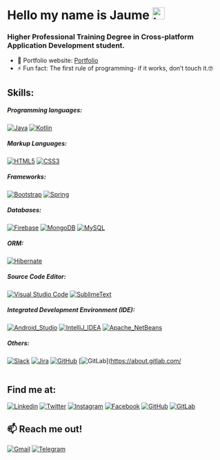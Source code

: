 # Hello my name is  Jaume <img src="https://user-images.githubusercontent.com/1303154/88677602-1635ba80-d120-11ea-84d8-d263ba5fc3c0.gif" width="28px" alt="hi">
### Higher Professional Training Degree in Cross-platform Application Development student.

- 🎯 Portfolio website: [Portfolio](https://jcadafalch.github.io/en.html)
- ⚡ Fun fact: The first rule of programming- if it works, don’t touch it.🤓


## Skills:
##### Programming languages:
[![Java](https://img.shields.io/badge/Java-007396?style=for-the-badge&logo=java&logoColor=white&labelColor=101010)](https://www.java.com/)
[![Kotlin](https://img.shields.io/badge/Kotlin-0095D5?style=for-the-badge&logo=kotlin&logoColor=white&labelColor=101010)](https://kotlinlang.org/)
</br>
##### Markup Languages:
[![HTML5](https://img.shields.io/badge/HTML5-E34F26?style=for-the-badge&logo=html5&logoColor=white&labelColor=101010)](https://html.spec.whatwg.org/)
[![CSS3](https://img.shields.io/badge/CSS3-1572B6?style=for-the-badge&logo=css3&logoColor=white&labelColor=101010)](https://www.w3.org/Style/CSS/)
</br>
##### Frameworks:
[![Bootstrap](	https://img.shields.io/badge/Bootstrap-563D7C?style=for-the-badge&logo=bootstrap&logoColor=white&labelColor=101010)](https://getbootstrap.com/)
[![Spring](https://img.shields.io/badge/Spring-6DB33F?style=for-the-badge&logo=spring&logoColor=white&labelColor=101010)](https://spring.io/)
</br>
##### Databases:
[![Firebase](https://img.shields.io/badge/Firebase-FFCA28?style=for-the-badge&logo=firebase&logoColor=white&labelColor=101010)](https://firebase.google.com/)
[![MongoDB](https://img.shields.io/badge/MongoDB-47A248?style=for-the-badge&logo=mongodb&logoColor=white&labelColor=101010)](https://www.mongodb.com/)
[![MySQL](https://img.shields.io/badge/MySQL-4479A1?style=for-the-badge&logo=mysql&logoColor=white&labelColor=101010)](https://www.mysql.com/)
</br>
##### ORM:
[![Hibernate](https://img.shields.io/badge/Hibernate-F8A742?style=for-the-badge&logo=hibernate&logoColor=white&labelColor=101010)](https://hibernate.org/)
</br>
##### Source Code Editor:
[![Visual Studio Code](https://img.shields.io/badge/Visual%20Studio%20Code-F8C300?style=for-the-badge&logo=visualstudio&logoColor=white&labelColor=101010)](https://code.visualstudio.com/)
[![SublimeText](https://img.shields.io/badge/Sublime%20Text-F8C300?style=for-the-badge&logo=sublimetext&logoColor=white&labelColor=101010)](https://www.sublimetext.com//)
</br>
##### Integrated Development Environment (IDE):
[![Android_Studio](https://img.shields.io/badge/Android_Studio-3DDC84?style=for-the-badge&logo=android-studio&logoColor=white&labelColor=101010)](https://developer.android.com/studio)
[![IntelliJ_IDEA](https://img.shields.io/badge/IntelliJ_IDEA-000000.svg?style=for-the-badge&logo=intellij-idea&logoColor=white&labelColor=101010)](https://www.jetbrains.com/es-es/idea/)
[![Apache_NetBeans](https://img.shields.io/badge/apache%20netbeans-1B6AC6?style=for-the-badge&logo=apache%20netbeans%20IDE&logoColor=white&labelColor=101010)](https://netbeans.apache.org/)
</br>
##### Others:
[![Slack](https://img.shields.io/badge/Slack-2F88E1?style=for-the-badge&logo=slack&logoColor=white&labelColor=101010)](https://slack.com/)
[![Jira](https://img.shields.io/badge/Jira-0052CC?style=for-the-badge&logo=Jira&logoColor=white&labelColor=101010)](https://www.atlassian.com/software/jira)
[![GitHub](https://img.shields.io/badge/GitHub-100000?style=for-the-badge&logo=github&logoColor=white&labelColor=101010)](https://github.com//)
[![GitLab](https://img.shields.io/badge/GitLab-330F63?style=for-the-badge&logo=gitlab&logoColor=white&labelColor=101010)](https://about.gitlab.com/
</br>
</br>

## Find me at:
[![Linkedin](https://img.shields.io/badge/-Jaume_Cadafalch-0077B5?style=for-the-badge&logo=linkedin&logoColor=white&labelColor=101010)](https://www.linkedin.com/in/jaume-cadafalch-2260651a4/)
[![Twitter](https://img.shields.io/badge/-@JaumeCadafalch-1DA1F2?style=for-the-badge&logo=twitter&logoColor=white&labelColor=101010)](https://twitter.com/JaumeCadafalch)
[![Instagram](https://img.shields.io/badge/-@jaumecadafalch-E4405F?style=for-the-badge&logo=instagram&logoColor=whitee&labelColor=101010)](https://www.instagram.com/jaumecadafalch/)
[![Facebook](https://img.shields.io/badge/-@Jaume_Cadafalch-1877F2?style=for-the-badge&logo=facebook&logoColor=white&labelColor=101010)](https://www.facebook.com/profile.php?id=100006049759233)
[![GitHub](https://img.shields.io/badge/GitHub-100000?style=for-the-badge&logo=github&logoColor=white&labelColor=101010)](https://github.com/jcadafalch)
[![GitLab](https://img.shields.io/badge/GitLab-330F63?style=for-the-badge&logo=gitlab&logoColor=white&labelColor=101010)](https://gitlab.com/jcadafalch)

## :mailbox: Reach me out!
[![Gmail](https://img.shields.io/badge/-jaumecadafalchmiro-D14836?style=for-the-badge&logo=gmail&logoColor=white&labelColor=101010)](mailto:jaumecadafalchmiro@gmail.com)
[![Telegram](https://img.shields.io/badge/-Palmo_Palmo-2CA5E0?style=for-the-badge&logo=telegram&logoColor=white&labelColor=101010)](https://www.t.me/palmopalmo02)

<!-- Badges https://dev.to/envoy_/150-badges-for-github-pnk-->
